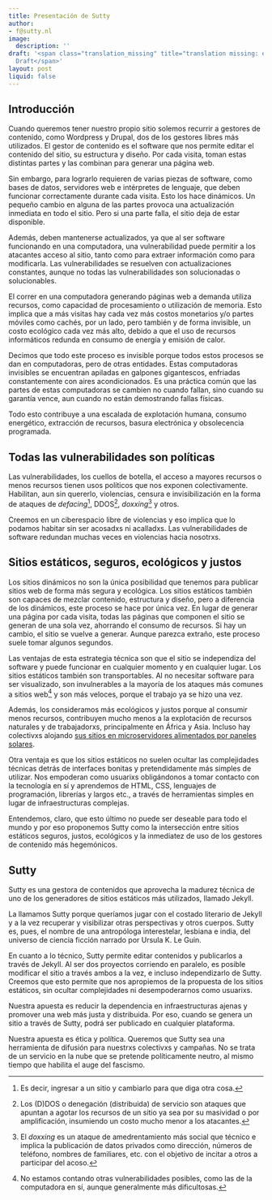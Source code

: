 ```yaml
---
title: Presentación de Sutty
author:
- f@sutty.nl
image:
  description: ''
draft: '<span class="translation_missing" title="translation missing: es.posts.submit.save_draft">Save
  Draft</span>'
layout: post
liquid: false
---
```




## Introducción

Cuando queremos tener nuestro propio sitio solemos recurrir a gestores
de contenido, como Wordpress y Drupal, dos de los gestores libres más
utilizados.  El gestor de contenido es el software que nos permite
editar el contenido del sitio, su estructura y diseño.  Por cada visita,
toman estas distintas partes y las combinan para generar una página web.

Sin embargo, para lograrlo requieren de varias piezas de software, como
bases de datos, servidores web e intérpretes de lenguaje, que deben
funcionar correctamente durante cada visita.  Esto los hace dinámicos.
Un pequeño cambio en alguna de las partes provoca una actualización
inmediata en todo el sitio.  Pero si una parte falla, el sitio deja de
estar disponible.

Además, deben mantenerse actualizados, ya que al ser software
funcionando en una computadora, una vulnerabilidad puede permitir a los
atacantes acceso al sitio, tanto como para extraer información como para
modificarla.  Las vulnerabilidades se resuelven con actualizaciones
constantes, aunque no todas las vulnerabilidades son solucionadas o
solucionables.

El correr en una computadora generando páginas web a demanda utiliza
recursos, como capacidad de procesamiento o utilización de memoria.
Esto implica que a más visitas hay cada vez más costos monetarios y/o
partes móviles como cachés, por un lado, pero también y de forma
invisible, un costo ecológico cada vez más alto, debido a que el uso de
recursos informáticos redunda en consumo de energía y emisión de calor.

Decimos que todo este proceso es invisible porque todos estos procesos
se dan en computadoras, pero de otras entidades.  Estas computadoras
invisibles se encuentran apiladas en galpones gigantescos, enfriadas
constantemente con aires acondicionados.  Es una práctica común que las
partes de estas computadoras se cambien no cuando fallan, sino cuando su
garantía vence, aun cuando no están demostrando fallas físicas.

Todo esto contribuye a una escalada de explotación humana, consumo
energético, extracción de recursos, basura electrónica y obsolecencia
programada.

## Todas las vulnerabilidades son políticas

Las vulnerabilidades, los cuellos de botella, el acceso a mayores
recursos o menos recursos tienen usos políticos que nos exponen
colectivamente.  Habilitan, aun sin quererlo, violencias, censura e
invisibilización en la forma de ataques de _defacing_[^defacing],
DDOS[^ddos], _doxxing_[^doxxing] y otros.

[^defacing]: Es decir, ingresar a un sitio y cambiarlo para que diga
  otra cosa.

[^ddos]: Los (D)DOS o denegación (distribuida) de servicio son ataques
  que apuntan a agotar los recursos de un sitio ya sea por su masividad
  o por amplificación, insumiendo un costo mucho menor a los atacantes.

[^doxxing]: El _doxxing_ es un ataque de amedrentamiento más social que
  técnico e implica la publicación de datos privados como dirección,
  números de teléfono, nombres de familiares, etc. con el objetivo de
  incitar a otros a participar del acoso.

Creemos en un ciberespacio libre de violencias y eso implica que lo
podamos habitar sin ser acosadxs ni acalladxs.  Las vulnerabilidades de
software redundan muchas veces en violencias hacia nosotrxs.

## Sitios estáticos, seguros, ecológicos y justos

Los sitios dinámicos no son la única posibilidad que tenemos para
publicar sitios web de forma más segura y ecológica.  Los sitios
estáticos también son capaces de mezclar contenido, estructura y diseño,
pero a diferencia de los dinámicos, este proceso se hace por única vez.
En lugar de generar una página por cada visita, todas las páginas que
componen el sitio se generan de una sola vez, ahorrando el consumo de
recursos.  Si hay un cambio, el sitio se vuelve a generar.  Aunque
parezca extraño, este proceso suele tomar algunos segundos.

Las ventajas de esta estrategia técnica son que el sitio se independiza
del software y puede funcionar en cualquier momento y en cualquier
lugar.  Los sitios estáticos también son transportables.  Al no
necesitar software para ser visualizado, son invulnerables a la mayoría
de los ataques más comunes a sitios web[^invulnerabilidad] y son más
veloces, porque el trabajo ya se hizo una vez.

[^invulnerabilidad]: No estamos contando otras vulnerabilidades
  posibles, como las de la computadora en sí, aunque generalmente más
  dificultosas.

Además, los consideramos más ecológicos y justos porque al consumir
menos recursos, contribuyen mucho menos a la explotación de recursos
naturales y de trabajadorxs, principalmente en África y Asia.  Incluso
hay colectivxs alojando [sus sitios en microservidores alimentados por
paneles
solares](https://solar.lowtechmagazine.com/2018/09/how-to-build-a-lowtech-website/).

Otra ventaja es que los sitios estáticos no suelen ocultar las
complejidades técnicas detrás de interfaces bonitas y pretendidamente
más simples de utilizar.  Nos empoderan como usuarixs obligándonos a
tomar contacto con la tecnología en sí y aprendemos de HTML, CSS,
lenguajes de programación, librerías y largos etc., a través de
herramientas simples en lugar de infraestructuras complejas.

Entendemos, claro, que esto último no puede ser deseable para todo el
mundo y por eso proponemos Sutty como la intersección entre sitios
estáticos seguros, justos, ecológicos y la inmediatez de uso de los
gestores de contenido más hegemónicos.

## Sutty

Sutty es una gestora de contenidos que aprovecha la madurez
técnica de uno de los generadores de sitios estáticos más utilizados,
llamado Jekyll.

La llamamos Sutty porque queríamos jugar con el costado literario de
Jekyll y a la vez recuperar y visibilizar otras perspectivas y otros
cuerpos.  Sutty es, pues, el nombre de una antropóloga interestelar,
lesbiana e india, del universo de ciencia ficción narrado por Ursula K.
Le Guin.

En cuanto a lo técnico, Sutty permite editar contenidos y publicarlos a
través de Jekyll.  Al ser dos proyectos corriendo en paralelo, es
posible modificar el sitio a través ambos a la vez, e incluso
independizarlo de Sutty.  Creemos que esto permite que nos apropiemos de
la propuesta de los sitios estáticos, sin ocultar complejidades ni
desempoderarnos como usuarixs.

Nuestra apuesta es reducir la dependencia en infraestructuras ajenas y
promover una web más justa y distribuida.  Por eso, cuando se genera un
sitio a través de Sutty, podrá ser publicado en cualquier plataforma.

Nuestra apuesta es ética y política.  Queremos que Sutty sea una
herramienta de difusión para nuestrxs colectivxs y campañas.  No se
trata de un servicio en la nube que se pretende políticamente neutro, al
mismo tiempo que habilita el auge del fascismo.
